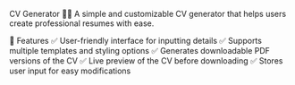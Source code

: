 CV Generator 📄✨
A simple and customizable CV generator that helps users create professional resumes with ease.

🚀 Features
✅ User-friendly interface for inputting details
✅ Supports multiple templates and styling options
✅ Generates downloadable PDF versions of the CV
✅ Live preview of the CV before downloading
✅ Stores user input for easy modifications
